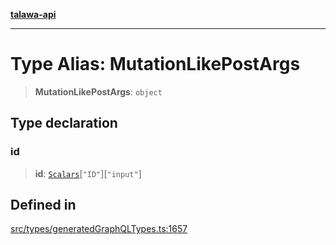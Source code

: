 [**talawa-api**](../../../README.md)

***

# Type Alias: MutationLikePostArgs

> **MutationLikePostArgs**: `object`

## Type declaration

### id

> **id**: [`Scalars`](Scalars.md)\[`"ID"`\]\[`"input"`\]

## Defined in

[src/types/generatedGraphQLTypes.ts:1657](https://github.com/Suyash878/talawa-api/blob/095e6964ce2a06c1c30d1acf81b6162203f1db91/src/types/generatedGraphQLTypes.ts#L1657)
